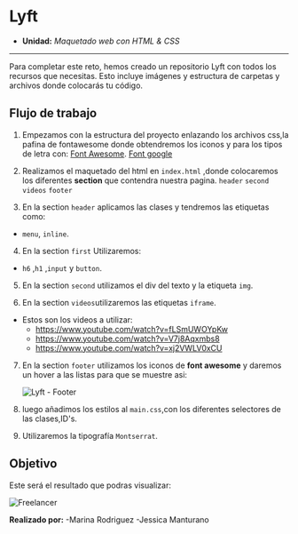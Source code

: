 ﻿# Lyft

* **Unidad:** _Maquetado web con HTML & CSS_

***

Para completar este reto, hemos creado un repositorio Lyft con todos los recursos que necesitas. Esto incluye imágenes y
estructura de carpetas y archivos donde colocarás tu código.

## Flujo de trabajo

1. Empezamos con la estructura del proyecto enlazando los archivos css,la pafina de fontawesome donde obtendremos los iconos y para los tipos de letra con:
[Font Awesome](http://fontawesome.io/).
[Font google](https://fonts.google.com/?query=mon&selection.family=Montserrat)

2. Realizamos el maquetado del html en `index.html` ,donde colocaremos los diferentes **section** que contendra  nuestra pagina.
  `header`
  `second`
  `videos`
  `footer`

3.  En la section `header` aplicamos las clases y tendremos las etiquetas como:
 - `menu`, `inline`.

4. En la section `first` Utilizaremos:
 - `h6` ,`h1` ,`input` y `button`.

5. En la section `second` utilizamos el div del texto y la etiqueta `img`.

6. En la section `videos`utilizaremos las etiquetas `iframe`.
- Estos son los videos a utilizar:
  * https://www.youtube.com/watch?v=fLSmUWOYpKw
  * https://www.youtube.com/watch?v=V7j8Aqxmbs8
  * https://www.youtube.com/watch?v=xj2VWLV0xCU

7. En la section `footer` utilizamos los iconos de **font awesome** y daremos un hover a las listas para que se muestre asi:

   ![Lyft - Footer](docs/footer.gif)


7. luego añadimos los estilos al `main.css`,con los diferentes selectores de las clases,ID's.

8. Utilizaremos la tipografía `Montserrat`.

## Objetivo

Este será el resultado que podras visualizar:

![Freelancer](docs/fullpage.png)

**Realizado por:**
-Marina Rodriguez
-Jessica Manturano